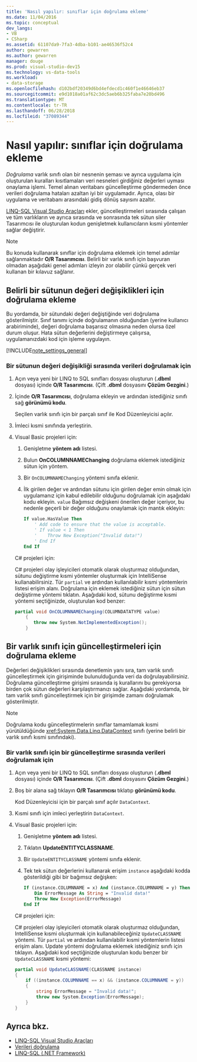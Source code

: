 ```yaml
---
title: 'Nasıl yapılır: sınıflar için doğrulama ekleme'
ms.date: 11/04/2016
ms.topic: conceptual
dev_langs:
- VB
- CSharp
ms.assetid: 61107da9-7fa3-4dba-b101-ae46536f52c4
author: gewarren
ms.author: gewarren
manager: douge
ms.prod: visual-studio-dev15
ms.technology: vs-data-tools
ms.workload:
- data-storage
ms.openlocfilehash: d102bdf20349d6bd4efdecd1c460f1e46646eb37
ms.sourcegitcommit: e9d1018a01af62c3dc5aeb6b325faba7e20bd496
ms.translationtype: MT
ms.contentlocale: tr-TR
ms.lasthandoff: 06/28/2018
ms.locfileid: "37089344"
---
```

# <a name="how-to-add-validation-to-entity-classes"></a>Nasıl yapılır: sınıflar için doğrulama ekleme
*Doğrulama* varlık sınıfı olan bir nesnenin şeması ve ayrıca uygulama için oluşturulan kuralları kısıtlamaları veri nesneleri girdiğiniz değerleri uyması onaylama işlemi. Temel alınan veritabanı güncelleştirme göndermeden önce verileri doğrulama hataları azaltan iyi bir uygulamadır. Ayrıca, olası bir uygulama ve veritabanı arasındaki gidiş dönüş sayısını azaltır.

 [LINQ-SQL Visual Studio Araçları](../data-tools/linq-to-sql-tools-in-visual-studio2.md) ekler, güncelleştirmeleri sırasında çalışan ve tüm varlıkların ve ayrıca sırasında ve sonrasında tek sütun siler Tasarımcısı ile oluşturulan kodun genişletmek kullanıcıların kısmi yöntemler sağlar değiştirir.

> [!NOTE]
>  Bu konuda kullanarak sınıflar için doğrulama eklemek için temel adımlar sağlanmaktadır **O/R Tasarımcısı**. Belirli bir varlık sınıfı için başvuran olmadan aşağıdaki genel adımları izleyin zor olabilir çünkü gerçek veri kullanan bir kılavuz sağlanır.

## <a name="add-validation-for-changes-to-the-value-in-a-specific-column"></a>Belirli bir sütunun değeri değişiklikleri için doğrulama ekleme
 Bu yordamda, bir sütundaki değeri değiştiğinde veri doğrulama gösterilmiştir. Sınıf tanımı içinde doğrulamanın olduğundan (yerine kullanıcı arabiriminde), değeri doğrulama başarısız olmasına neden olursa özel durum oluşur. Hata sütun değerlerini değiştirmeye çalışırsa, uygulamanızdaki kod için işleme uygulayın.

[!INCLUDE[note_settings_general](../data-tools/includes/note_settings_general_md.md)]

### <a name="to-validate-data-during-a-columns-value-change"></a>Bir sütunun değeri değişikliği sırasında verileri doğrulamak için

1.  Açın veya yeni bir LINQ to SQL sınıfları dosyası oluşturun (**.dbml** dosyası) içinde **O/R Tasarımcısı**. (Çift **.dbml** dosyasını **Çözüm Gezgini**.)

2.  İçinde **O/R Tasarımcısı**, doğrulama ekleyin ve ardından istediğiniz sınıfı sağ **görünümü kodu**.

     Seçilen varlık sınıfı için bir parçalı sınıf ile Kod Düzenleyicisi açılır.

3.  İmleci kısmi sınıfında yerleştirin.

4.  Visual Basic projeleri için:

    1.  Genişletme **yöntem adı** listesi.

    2.  Bulun **OnCOLUMNNAMEChanging** doğrulama eklemek istediğiniz sütun için yöntem.

    3.  Bir `OnCOLUMNNAMEChanging` yöntemi sınıfa eklenir.

    4.  İlk girilen değer ve ardından sütunu için girilen değer emin olmak için uygulamanız için kabul edilebilir olduğunu doğrulamak için aşağıdaki kodu ekleyin. `value` Bağımsız değişkeni önerilen değer içeriyor, bu nedenle geçerli bir değer olduğunu onaylamak için mantık ekleyin:

        ```vb
        If value.HasValue Then
            ' Add code to ensure that the value is acceptable.
            ' If value < 1 Then
            '    Throw New Exception("Invalid data!")
            ' End If
        End If
        ```

    C# projeleri için:

    C# projeleri olay işleyicileri otomatik olarak oluşturmaz olduğundan, sütunu değiştirme kısmi yöntemler oluşturmak için IntelliSense kullanabilirsiniz. Tür `partial` ve ardından kullanılabilir kısmi yöntemlerin listesi erişim alanı. Doğrulama için eklemek istediğiniz sütun için sütun değiştirme yöntemi tıklatın. Aşağıdaki kod, sütunu değiştirme kısmi yöntemi seçtiğinizde, oluşturulan kod benzer:

    ```csharp
    partial void OnCOLUMNNAMEChanging(COLUMNDATATYPE value)
        {
           throw new System.NotImplementedException();
        }
    ```

## <a name="add-validation-for-updates-to-an-entity-class"></a>Bir varlık sınıfı için güncelleştirmeleri için doğrulama ekleme
 Değerleri değişiklikleri sırasında denetlemin yanı sıra, tam varlık sınıfı güncelleştirmek için girişiminde bulunulduğunda veri da doğrulayabilirsiniz. Doğrulama güncelleştirme girişimi sırasında iş kurallarını bu gerekiyorsa birden çok sütun değerleri karşılaştırmanızı sağlar. Aşağıdaki yordamda, bir tam varlık sınıfı güncelleştirmek için bir girişimde zamanı doğrulamak gösterilmiştir.

> [!NOTE]
>  Doğrulama kodu güncelleştirmelerin sınıflar tamamlamak kısmi yürütüldüğünde <xref:System.Data.Linq.DataContext> sınıfı (yerine belirli bir varlık sınıfı kısmi sınıfındaki).

### <a name="to-validate-data-during-an-update-to-an-entity-class"></a>Bir varlık sınıfı için bir güncelleştirme sırasında verileri doğrulamak için

1.  Açın veya yeni bir LINQ to SQL sınıfları dosyası oluşturun (**.dbml** dosyası) içinde **O/R Tasarımcısı**. (Çift **.dbml** dosyasını **Çözüm Gezgini**.)

2.  Boş bir alana sağ tıklayın **O/R Tasarımcısı** tıklatıp **görünümü kodu**.

     Kod Düzenleyicisi için bir parçalı sınıf açılır `DataContext`.

3.  Kısmi sınıfı için imleci yerleştirin `DataContext`.

4.  Visual Basic projeleri için:

    1.  Genişletme **yöntem adı** listesi.

    2.  Tıklatın **UpdateENTITYCLASSNAME**.

    3.  Bir `UpdateENTITYCLASSNAME` yöntemi sınıfa eklenir.

    4.  Tek tek sütun değerlerini kullanarak erişim `instance` aşağıdaki kodda gösterildiği gibi bir bağımsız değişken:

        ```vb
        If (instance.COLUMNNAME = x) And (instance.COLUMNNAME = y) Then
            Dim ErrorMessage As String = "Invalid data!"
            Throw New Exception(ErrorMessage)
        End If
        ```

    C# projeleri için:

    C# projeleri olay işleyicileri otomatik olarak oluşturmaz olduğundan, IntelliSense kısmi oluşturmak için kullanabileceğiniz `UpdateCLASSNAME` yöntemi. Tür `partial` ve ardından kullanılabilir kısmi yöntemlerin listesi erişim alanı. Update yöntemi doğrulama eklemek istediğiniz sınıfı için tıklayın. Aşağıdaki kod seçtiğinizde oluşturulan kodu benzer bir `UpdateCLASSNAME` kısmi yöntemi:

    ```csharp
    partial void UpdateCLASSNAME(CLASSNAME instance)
    {
        if ((instance.COLUMNNAME == x) && (instance.COLUMNNAME = y))
        {
            string ErrorMessage = "Invalid data!";
            throw new System.Exception(ErrorMessage);
        }
    }
    ```

## <a name="see-also"></a>Ayrıca bkz.

- [LINQ-SQL Visual Studio Araçları](../data-tools/linq-to-sql-tools-in-visual-studio2.md)
- [Verileri doğrulama](../data-tools/validate-data-in-datasets.md)
- [LINQ-SQL (.NET Framework)](/dotnet/framework/data/adonet/sql/linq/index)